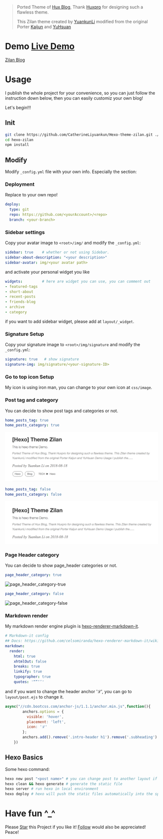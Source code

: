 > Ported Theme of [Hux Blog](https://github.com/Huxpro/huxpro.github.io), Thank [Huxpro](https://github.com/Huxpro) for designing such a flawless theme.
> 
> This Zilan theme created by [YuankunLi](https://catherineliyuankun.github.io/) modified from the original Porter [Kaijun](http://kaijun.rocks/hexo-theme-huxblog/) and [YuHsuan](http://beantech.org/)

# Demo [Live Demo](https://catherineliyuankun.github.io/)
[Zilan Blog](https://catherineliyuankun.github.io/)

# Usage
I publish the whole project for your convenience, so you can just follow the instruction down below, then you can easily customiz your own blog!

Let's begin!!!

## Init
```bash
git clone https://github.com/CatherineLiyuankun/Hexo-theme-zilan.git ./hexo-zilan
cd hexo-zilan
npm install
```

## Modify
Modify `_config.yml` file with your own info.
Especially the section:
### Deployment
Replace to your own repo!
```yml
deploy:
  type: git
  repo: https://github.com/<yourAccount>/<repo>
  branch: <your-branch>
```

### Sidebar settings
Copy your avatar image to `<root>/img/` and modify the `_config.yml`:
```yml
sidebar: true    # whether or not using Sidebar.
sidebar-about-description: "<your description>"
sidebar-avatar: img/<your avatar path>
```
and activate your personal widget you like
```yml
widgets:         # here are widget you can use, you can comment out
- featured-tags
- short-about
- recent-posts
- friends-blog
- archive
- category
```
if you want to add sidebar widget, please add at `layout/_widget`.
### Signature Setup
Copy your signature image to `<root>/img/signature` and modify the `_config.yml`:
```yml
signature: true   # show signature
signature-img: img/signature/<your-signature-ID>
```
### Go to top icon Setup
My icon is using iron man, you can change to your own icon at `css/image`.

### Post tag and category
You can decide to show post tags and categories or not.
```yml
home_posts_tag: true
home_posts_category: true
```
![home_posts_tag-true](./source/_posts/hexo-theme-zilan/home_posts_tag-true.png)
```yml
home_posts_tag: false
home_posts_category: false
```
![home_posts_tag-false](./source/_posts/hexo-theme-zilan/home_posts_tag-false.png)

### Page Header category
You can decide to show page_header categories or not.
```yml
page_header_category: true
```
![page_header_category-true](page_header_category-true.png)
```yml
page_header_category: false
```
![page_header_category-false](page_header_category-false.png)

### Markdown render
My markdown render engine plugin is [hexo-renderer-markdown-it](https://github.com/celsomiranda/hexo-renderer-markdown-it).
```yml
# Markdown-it config
## Docs: https://github.com/celsomiranda/hexo-renderer-markdown-it/wiki
markdown:
  render:
    html: true
    xhtmlOut: false
    breaks: true
    linkify: true
    typographer: true
    quotes: '“”‘’'
```
and if you want to change the header anchor 'ℒ', you can go to `layout/post.ejs` to change it.
```javascript
async("//cdn.bootcss.com/anchor-js/1.1.1/anchor.min.js",function(){
        anchors.options = {
          visible: 'hover',
          placement: 'left',
          icon: 'ℒ'
        };
        anchors.add().remove('.intro-header h1').remove('.subheading').remove('.sidebar-container h5');
    })
```

## Hexo Basics
Some hexo command:
```bash
hexo new post "<post name>" # you can change post to another layout if you want
hexo clean && hexo generate # generate the static file
hexo server # run hexo in local environment
hexo deploy # hexo will push the static files automatically into the specific branch(gh-pages) of your repo!
```

# Have fun ^_^ 

Please [Star](https://github.com/catherineliyuankun/hexo-theme-zilan) this Project if you like it! [Follow](https://github.com/catherineliyuankun) would also be appreciated!
Peace!
